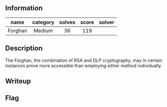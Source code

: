 ## Information
|  name   | category | solves | score | solver |
|:-------:|:--------:|:------:|:-----:|:------:|
| Forghan |  Medium  |   36   |  119  |        |

## Description
The Forghan, the combination of RSA and DLP cryptography, may in certain instances prove more accessible than employing either method individually.

## Writeup


## Flag
